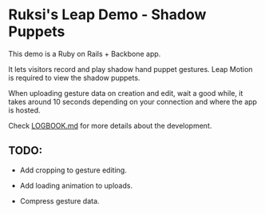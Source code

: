 Ruksi's Leap Demo - Shadow Puppets
==================================

This demo is a Ruby on Rails + Backbone app.

It lets visitors record and play shadow hand puppet gestures.
Leap Motion is required to view the shadow puppets.

When uploading gesture data on creation and edit, wait a good while, it takes around 10 seconds depending
on your connection and where the app is hosted.

Check [LOGBOOK.md](/LOGBOOK.md) for more details about the development.

TODO:
----

* Add cropping to gesture editing.

* Add loading animation to uploads.

* Compress gesture data.
